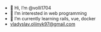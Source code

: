 - 👋 Hi, I’m @volli1704
- 👀 I’m interested in web programming
- 🌱 I’m currently learning rails, vue, docker
- vladyslav.oliinyk97@gmail.com

<!---
volli1704/volli1704 is a ✨ special ✨ repository because its `README.md` (this file) appears on your GitHub profile.
You can click the Preview link to take a look at your changes.
--->
